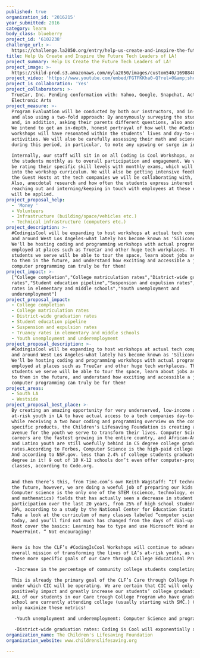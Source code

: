 ```yaml
---
published: true
organization_id: '2016215'
year_submitted: 2016
category: learn
body_class: blueberry
project_id: '6102238'
challenge_url: >-
  https://challenge.la2050.org/entry/help-us-create-and-inspire-the-future-tech-leaders-of-la!
title: Help Us Create and Inspire the Future Tech Leaders of LA!
project_summary: Help Us Create the Future Tech Leaders of LA!
project_image: >-
  https://skild-prod.s3.amazonaws.com/myla2050/images/custom540/1698840075741-team91.PNG
project_video: 'https://www.youtube.com/embed/FGTFKKha0-Q?rel=0&amp;showinfo=0'
project_is_collaboration: 'Yes'
project_collaborators: >-
  TrueCar, Inc. Pending conformation with: Yahoo, Google, Snapchat, Activation,
  Electronic Arts
project_measure: >-
  Program Evaluation will be conducted by both our instructors, and in-house,
  and also using a two-fold approach: By anonymously surveying the students,
  and, in addition, asking their parents different questions, also anonymously.
  We intend to get an in-depth, honest portrayal of how well the #CodingisCool
  workshops will have resonated within the students’ lives and day-to-day
  activities. We will also be carefully assessing their math and science grades
  during this period, in particular, to note any upswing or surge in interest. 

  Internally, our staff will sit in on all Coding is Cool Workshops, and survey
  the students monthly as to overall participation and engagement. We will also
  be rating their specific skill levels with monthly exams, which will be built
  into the workshop curriculum. We will also be getting intensive feedback from
  the Guest Hosts at the tech companies we will be collaborating with, as well.
  Also, anecdotal research and how often the students express interest in
  reaching out and interning/keeping in touch with employees at these companies
  will be applied.
project_proposal_help:
  - 'Money '
  - Volunteers
  - Infrastructure (building/space/vehicles etc.)
  - Technical infrastructure (computers etc.)
project_description: >-
  #CodingisCool will be expanding to host workshops at actual tech companies in
  and around West Los Angeles-what lately has become known as 'Silicone Beach.'
  We'll be hosting coding and programming workshops with actual programmers
  employed at places such as TrueCar and other huge tech workplaces. The
  students we serve will be able to tour the space, learn about jobs available
  to them in the future, and understand how exciting and accessible a job in
  computer programming can truly be for them!
project_impact: >-
  ["College completion","College matriculation rates","District-wide graduation
  rates","Student education pipeline","Suspension and expulsion rates","Truancy
  rates in elementary and middle schools","Youth unemployment and
  underemployment"]
project_proposal_impact:
  - College completion
  - College matriculation rates
  - District-wide graduation rates
  - Student education pipeline
  - Suspension and expulsion rates
  - Truancy rates in elementary and middle schools
  - Youth unemployment and underemployment
project_proposal_description: >-
  #CodingisCool will be expanding to host workshops at actual tech companies in
  and around West Los Angeles-what lately has become known as 'Silicone Beach.'
  We'll be hosting coding and programming workshops with actual programmers
  employed at places such as TrueCar and other huge tech workplaces. The
  students we serve will be able to tour the space, learn about jobs available
  to them in the future, and understand how exciting and accessible a job in
  computer programming can truly be for them!
project_areas:
  - South LA
  - Westside
project_proposal_best_place: >-
  By creating an amazing opportunity for very underserved, low-income and
  at-risk youth in LA to have actual access to a tech companies day-to-day,
  while receiving a two hour coding and programming overview on the company's
  specific products, the Children's Lifesaving Foundation is creating a further
  avenue for the youth we serve to transform their lives. Computer Science
  careers are the fastest growing in the entire country, and African-American
  and Latino youth are still woefully behind in CS degree college graduation
  rates.According to Forbes, Computer Science is the high-paid college degree.
  And according to NSF.gov. less than 2.4% of college students graduate with a
  degree in it! 9 out of 10 K-12 schools don’t even offer computer-programming
  classes, according to Code.org. 


  And then there’s this, from Time.com’s own Keith Wagstaff: “If technology is
  the future, however, we are doing a woeful job of preparing our kids for it.
  Computer science is the only one of the STEM (science, technology, engineering
  and mathematics) fields that has actually seen a decrease in student
  participation over the last 20 years, from 25% of high school students to only
  19%, according to a study by the National Center for Education Statistics.
  Take a look at the curriculum of many classes labeled “computer science”
  today, and you’ll find not much has changed from the days of dial-up modems.
  Most cover the basics: Learning how to type and use Microsoft Word and
  PowerPoint. “ Not encouraging!


  Here is how the CLF’s #CodingIsCool Workshops will continue to advance our
  overall mission of transforming the lives of LA’s at-risk youth, as well as
  these more specific goals of our Care through College Educational Program:

   -Increase in the percentage of community college students completing a certificate, degree, or transfer-related program in six years AND  College matriculation rates: 

  This is already the primary goal of the CLF’s Care through College Program,
  under which CIC will be operating. We are certain that CIC will only further,
  positively impact and greatly increase our students’ college graduation rates.
  ALL of our students in our Care trough College Program who have graduated high
  school are currently attending college (usually starting with SMC.) CIC will
  only maximize these metrics!

   -Youth unemployment and underemployment: Computer Science and programming, being able to build and create a killer app or computer game- this is the future career for young adults, and will impact any job or career in a positive way. (And did you know that skilled high school coders and computer engineer interns have earned over $5,000 per month?) Coding is Cool will not help them get “a” job, but get “the” job of the future in LA, if they want it. CIC will  offer them an unparalled and very competitive edge. 

   -District-wide graduation rates: Coding is Cool will exponentially amp up our students’ creativity, specific CS curiosity and STEM-based, academic skills.
organization_name: The Children's Lifesaving Foundation
organization_website: www.childrenslifesaving.org

---
```

